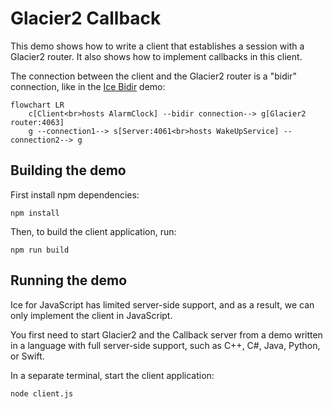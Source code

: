 # Glacier2 Callback

This demo shows how to write a client that establishes a session with a Glacier2 router. It also shows how to implement
callbacks in this client.

The connection between the client and the Glacier2 router is a "bidir" connection, like in the [Ice Bidir][1] demo:

```mermaid
flowchart LR
    c[Client<br>hosts AlarmClock] --bidir connection--> g[Glacier2 router:4063]
    g --connection1--> s[Server:4061<br>hosts WakeUpService] --connection2--> g
```

## Building the demo

First install npm dependencies:

```shell
npm install
```

Then, to build the client application, run:

```shell
npm run build
```

## Running the demo

Ice for JavaScript has limited server-side support, and as a result, we can only implement the client in JavaScript.

You first need to start Glacier2 and the Callback server from a demo written in a language with full server-side
support, such as C++, C#, Java, Python, or Swift.

In a separate terminal, start the client application:

```shell
node client.js
```

[1]: ../../Ice/bidir/
